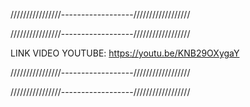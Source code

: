 ////////////////------------------//////////////////

////////////////------------------//////////////////


LINK VIDEO YOUTUBE: https://youtu.be/KNB29OXygaY


////////////////------------------//////////////////

////////////////------------------//////////////////